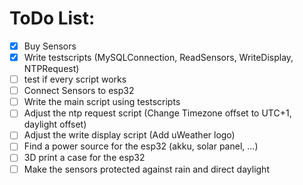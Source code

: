 # ToDo List:

- [x] Buy Sensors
- [x] Write testscripts (MySQLConnection, ReadSensors, WriteDisplay, NTPRequest)
- [ ] test if every script works
- [ ] Connect Sensors to esp32
- [ ] Write the main script using testscripts
- [ ] Adjust the ntp request script (Change Timezone offset to UTC+1, daylight offset)
- [ ] Adjust the write display script (Add uWeather logo)
- [ ] Find a power source for the esp32 (akku, solar panel, ...)
- [ ] 3D print a case for the esp32
- [ ] Make the sensors protected against rain and direct daylight
